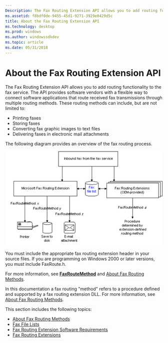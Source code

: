 ```yaml
---
Description: The Fax Routing Extension API allows you to add routing functionality to the fax service. The API provides software vendors with a flexible way to connect software applications that route received fax transmissions through multiple routing methods.
ms.assetid: f8bdf0de-9455-45d1-9271-3929e0429d5c
title: About the Fax Routing Extension API
ms.technology: desktop
ms.prod: windows
ms.author: windowssdkdev
ms.topic: article
ms.date: 05/31/2018
---
```


# About the Fax Routing Extension API

The Fax Routing Extension API allows you to add routing functionality to the fax service. The API provides software vendors with a flexible way to connect software applications that route received fax transmissions through multiple routing methods. These routing methods can include, but are not limited to:

-   Printing faxes
-   Storing faxes
-   Converting fax graphic images to text files
-   Delivering faxes in electronic mail attachments

The following diagram provides an overview of the fax routing process.

![fax routing process](images/faxrout1.png)

You must include the appropriate fax routing extension header in your source files. If you are programming on Windows 2000 or later versions, you must include FaxRoute.h.

For more information, see [**FaxRouteMethod**](/previous-versions/windows/desktop/api/FaxRoute/) and [About Fax Routing Methods](-mfax-about-fax-routing-methods.md).

In this documentation a fax routing "method" refers to a procedure defined and supported by a fax routing extension DLL. For more information, see [About Fax Routing Methods](-mfax-about-fax-routing-methods.md).

This section includes the following topics:

-   [About Fax Routing Methods](-mfax-about-fax-routing-methods.md)
-   [Fax File Lists](-mfax-fax-file-lists.md)
-   [Fax Routing Extension Software Requirements](-mfax-fax-routing-extension-software-requirements.md)
-   [Fax Routing Extensions](-mfax-fax-routing-extensions.md)

 

 



